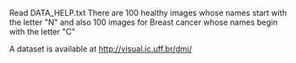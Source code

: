 Read DATA_HELP.txt 
There are 100 healthy images whose names start with the letter "N" and also 100 images for Breast cancer whose names begin with the letter "C"

A dataset is available at http://visual.ic.uff.br/dmi/
